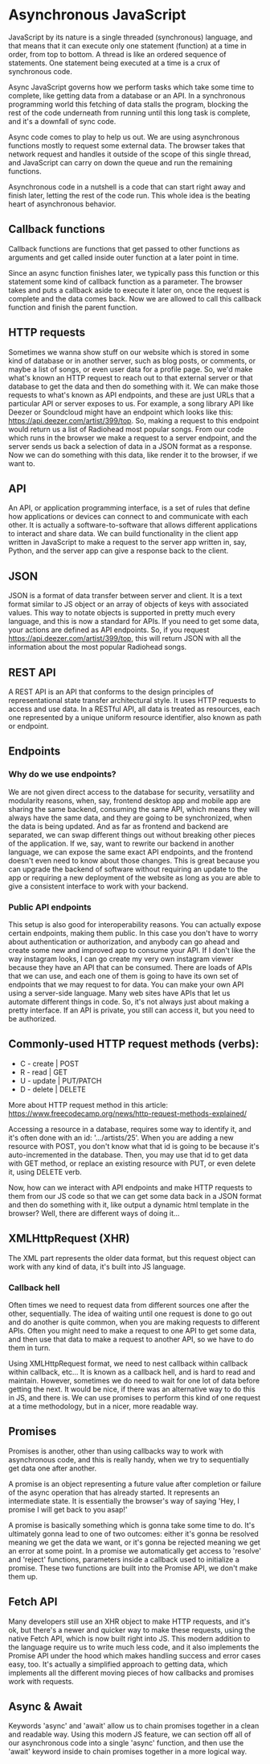 # Asynchronous JavaScript

JavaScript by its nature is a single threaded (synchronous) language, and that means that it can execute only one statement (function) at a time in order, from top to bottom. A thread is like an ordered sequence of statements. One statement being executed at a time is a crux of synchronous code.

Async JavaScript governs how we perform tasks which take some time to complete, like getting data from a database or an API. In a synchronous programming world this fetching of data stalls the program, blocking the rest of the code underneath from running until this long task is complete, and it's a downfall of sync code.

Async code comes to play to help us out. We are using asynchronous functions mostly to request some external data. The browser takes that network request and handles it outside of the scope of this single thread, and JavaScript can carry on down the queue and run the remaining functions.

Asynchronous code in a nutshell is a code that can start right away and finish later, letting the rest of the code run. This whole idea is the beating heart of asynchronous behavior.

## Callback functions

Callback functions are functions that get passed to other functions as arguments and get called inside outer function at a later point in time.

Since an async function finishes later, we typically pass this function or this statement some kind of callback function as a parameter. The browser takes and puts a callback aside to execute it later on, once the request is complete and the data comes back. Now we are allowed to call this callback function and finish the parent function.

## HTTP requests

Sometimes we wanna show stuff on our website which is stored in some kind of database or in another server, such as blog posts, or comments, or maybe a list of songs, or even user data for a profile page. So, we'd make what's known an HTTP request to reach out to that external server or that database to get the data and then do something with it. We can make those requests to what's known as API endpoints, and these are just URLs that a particular API or server exposes to us. For example, a song library API like Deezer or Soundcloud might have an endpoint which looks like this: https://api.deezer.com/artist/399/top. So, making a request to this endpoint would return us a list of Radiohead most popular songs. From our code which runs in the browser we make a request to a server endpoint, and the server sends us back a selection of data in a JSON format as a response. Now we can do something with this data, like render it to the browser, if we want to.

## API

An API, or application programming interface, is a set of rules that define how applications or devices can connect to and communicate with each other. It is actually a software-to-software that allows different applications to interact and share data. We can build functionality in the client app written in JavaScript to make a request to the server app written in, say, Python, and the server app can give a response back to the client.

## JSON

JSON is a format of data transfer between server and client. It is a text format similar to JS object or an array of objects of keys with associated values. This way to notate objects is supported in pretty much every language, and this is now a standard for APIs. If you need to get some data, your actions are defined as API endpoints. So, if you request https://api.deezer.com/artist/399/top, this will return JSON with all the information about the most popular Radiohead songs.

## REST API

A REST API is an API that conforms to the design principles of representational state transfer architectural style. It uses HTTP requests to access and use data. In a RESTful API, all data is treated as resources, each one represented by a unique uniform resource identifier, also known as path or endpoint.

## Endpoints

### Why do we use endpoints?

We are not given direct access to the database for security, versatility and modularity reasons, when, say, frontend desktop app and mobile app are sharing the same backend, consuming the same API, which means they will always have the same data, and they are going to be synchronized, when the data is being updated. And as far as frontend and backend are separated, we can swap different things out without breaking other pieces of the application. If we, say, want to rewrite our backend in another language, we can expose the same exact API endpoints, and the frontend doesn't even need to know about those changes. This is great because you can upgrade the backend of software without requiring an update to the app or requiring a new deployment of the website as long as you are able to give a consistent interface to work with your backend.

### Public API endpoints

This setup is also good for interoperability reasons. You can actually expose certain endpoints, making them public. In this case you don't have to worry about authentication or authorization, and anybody can go ahead and create some new and improved app to consume your API. If I don't like the way instagram looks, I can go create my very own instagram viewer because they have an API that can be consumed. There are loads of APIs that we can use, and each one of them is going to have its own set of endpoints that we may request to for data. You can make your own API using a server-side language. Many web sites have APIs that let us automate different things in code. So, it's not always just about making a pretty interface. If an API is private, you still can access it, but you need to be authorized.

## Commonly-used HTTP request methods (verbs):

- C - create | POST  
- R - read   | GET  
- U - update | PUT/PATCH  
- D - delete | DELETE

More about HTTP request method in this article: https://www.freecodecamp.org/news/http-request-methods-explained/

Accessing a resource in a database, requires some way to identify it, and it's often done with an id: '.../artists/25'. When you are adding a new resource with POST, you don't know what that id is going to be because it's auto-incremented in the database. Then, you may use that id to get data with GET method, or replace an existing resource with PUT, or even delete it, using DELETE verb.

Now, how can we interact with API endpoints and make HTTP requests to them from our JS code so that we can get some data back in a JSON format and then do something with it, like output a dynamic html template in the browser? Well, there are different ways of doing it...

## XMLHttpRequest (XHR)

The XML part represents the older data format, but this request object can work with any kind of data, it's built into JS language.

### Callback hell

Often times we need to request data from different sources one after the other, sequentially. The idea of waiting until one request is done to go out and do another is quite common, when you are making requests to different APIs. Often you might need to make a request to one API to get some data, and then use that data to make a request to another API, so we have to do them in turn.

Using XMLHttpRequest format, we need to nest callback within callback within callback, etc... It is known as a callback hell, and is hard to read and maintain. However, sometimes we do need to wait for one lot of data before getting the next. It would be nice, if there was an alternative way to do this in JS, and there is. We can use promises to perform this kind of one request at a time methodology, but in a nicer, more readable way.

## Promises

Promises is another, other than using callbacks way to work with asynchronous code, and this is really handy, when we try to sequentially get data one after another.

A promise is an object representing a future value after completion or failure of the async operation that has already started. It represents an intermediate state. It is essentially the browser's way of saying 'Hey, I promise I will get back to you asap!'

A promise is basically something which is gonna take some time to do. It's ultimately gonna lead to one of two outcomes: either it's gonna be resolved meaning we get the data we want, or it's gonna be rejected meaning we get an error at some point. In a promise we automatically get access to 'resolve' and 'reject' functions, parameters inside a callback used to initialize a promise. These two functions are built into the Promise API, we don't make them up.

## Fetch API

Many developers still use an XHR object to make HTTP requests, and it's ok, but there's a newer and quicker way to make these requests, using the native Fetch API, which is now built right into JS. This modern addition to the language require us to write much less code, and it also implements the Promise API under the hood which makes handling success and error cases easy, too. It's actually a simplified approach to getting data, which implements all the different moving pieces of how callbacks and promises work with requests.

## Async & Await

Keywords 'async' and 'await' allow us to chain promises together in a clean and readable way. Using this modern JS feature, we can section off all of our asynchronous code into a single 'async' function, and then use the 'await' keyword inside to chain promises together in a more logical way.